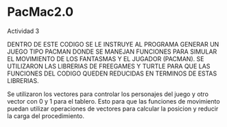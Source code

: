 # PacMac2.0
 
Actividad 3

DENTRO DE ESTE CODIGO SE LE INSTRUYE AL PROGRAMA GENERAR UN JUEGO TIPO PACMAN DONDE SE MANEJAN FUNCIONES PARA SIMULAR EL MOVIMIENTO DE LOS FANTASMAS Y EL JUGADOR (PACMAN). SE UTILIZARON LAS LIBRERIAS DE FREEGAMES Y TURTLE PARA QUE LAS FUNCIONES DEL CODIGO QUEDEN REDUCIDAS EN TERMINOS DE ESTAS LIBRERIAS.

Se utilizaron los vectores para controlar los personajes del juego y otro vector con 0 y 1 para el tablero. Esto para que las funciones de movimiento puedan utilizar operaciones de vectores para calcular la posicion y reducir la carga del procedimiento.
